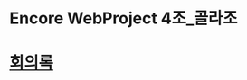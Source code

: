 # Encore WebProject 4조_골라조
















# [회의록](https://github.com/EncoreWebProject4/WebProject/issues)
